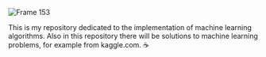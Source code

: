 ![Frame 153](https://user-images.githubusercontent.com/109000119/190901135-2da27ae1-2c42-4265-8aa6-9bd74d956119.png)

This is my repository dedicated to the implementation of machine learning algorithms. Also in this repository there will be solutions to machine learning problems, for example from kaggle.com. ☕
